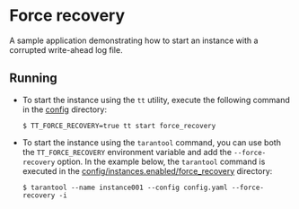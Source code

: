 # Force recovery

A sample application demonstrating how to start an instance with a corrupted write-ahead log file.

## Running

- To start the instance using the `tt` utility, execute the following command in the [config](../../../config) directory:

  ```console
  $ TT_FORCE_RECOVERY=true tt start force_recovery
  ```

- To start the instance using the `tarantool` command, you can use both the `TT_FORCE_RECOVERY` environment variable and add the `--force-recovery` option.
  In the example below, the `tarantool` command is executed in the [config/instances.enabled/force_recovery](../../../config/instances.enabled/force_recovery) directory:

  ```console
  $ tarantool --name instance001 --config config.yaml --force-recovery -i
  ```
